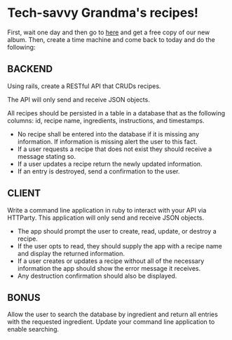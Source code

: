 # Tech-savvy Grandma's recipes!

First, wait one day and then go to [here](sunshinenights.bandcamp.com) and get a free copy of our new album. Then, create a time machine and come back to today and do the following:

## BACKEND
Using rails, create a RESTful API that CRUDs recipes.

The API will only send and receive JSON objects.

All recipes should be persisted in a table in a database that as the following columns: id, recipe name, ingredients, instructions, and timestamps.

- No recipe shall be entered into the database if it is missing any information. If information is missing alert the user to this fact.
- If a user requests a recipe that does not exist they should receive a message stating so.
- If a user updates a recipe return the newly updated information.
- If an entry is destroyed, send a confirmation to the user.

## CLIENT
Write a command line application in ruby to interact with your API via HTTParty. This application will only send and receive JSON objects.

- The app should prompt the user to create, read, update, or destroy a recipe.
- If the user opts to read, they should supply the app with a recipe name and display the returned information.
- If a user creates or updates a recipe without all of the necessary information the app should show the error message it receives.
- Any destruction confirmation should also be displayed.

## BONUS
Allow the user to search the database by ingredient and return all entries with the requested ingredient. Update your command line application to enable searching.

